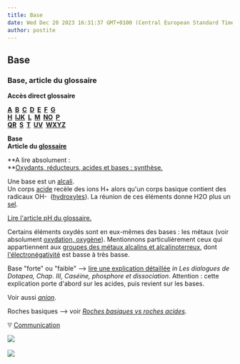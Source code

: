 ```yaml
---
title: Base
date: Wed Dec 20 2023 16:31:37 GMT+0100 (Central European Standard Time)
author: postite
---
```


## Base
### Base, article du glossaire
 **Accès direct glossaire**

**[A](a.html)  [B](b.html)  [C](c.html)  [D](d.html)  [E](e.html)  [F](f.html)  [G](g.html)  
[H](h.html)  [IJK](ijk.html)  [L](l.html)  [M](m.html)  [NO](no.html)  [P](p.html)  
[QR](qr.html)  [S](s.html)  [T](t.html)  [UV](uv.html)  [WXYZ](wxyz.html)**

**Base  
Article du [glossaire](glossaire.html)**

**A lire absolument :  
**[Oxydants, réducteurs, acides et bases : synthèse.](oxyreducacidesbases.html)

Une base est un [alcali](alcali.html).  
Un corps [acide](acides.html) recèle des ions H+ alors qu'un corps basique contient des radicaux OH-  ([hydroxyles](hydroxyle.html)). La réunion de ces éléments donne H2O plus un [sel](formationdesels.html).

[Lire l'article pH du glossaire.](ph.html)

Certains éléments oxydés sont en eux-mêmes des bases : les métaux (voir absolument [oxydation, oxygène](oxygene.html)). Mentionnons particulièrement ceux qui appartiennent aux [groupes des métaux alcalins et alcalinoterreux](alcalin.html#metauxalcalins), dont [l'électronégativité](electronega.html) est basse à très basse.

Base "forte" ou "faible" --> [lire une explication détaillée](chap03caseine.html#forcefaiblesse) _in Les dialogues de Dotapea, Chap. III, Caséine, phosphore et dissociation_. Attention : cette explication porte d'abord sur les acides, puis revient sur les bases.

Voir aussi _[anion](anion.html)_.

Roches basiques --> voir _[Roches basiques vs roches acides](rochesbasiquesacides.html)_.



![](images/flechebas.gif) [Communication](http://www.artrealite.com/annonceurs.htm) 

[![](https://cbonvin.fr/sites/regie.artrealite.com/visuels/campagne1.png)](index-2.html#20131014)

![](https://cbonvin.fr/sites/regie.artrealite.com/visuels/campagne2.png)